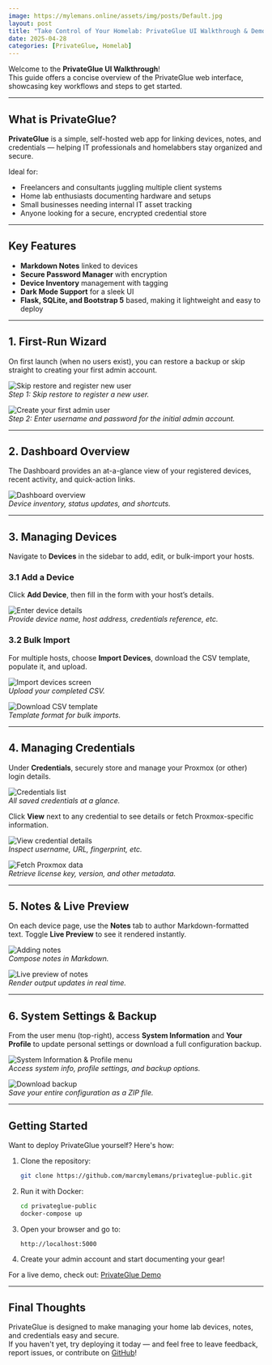 ```yaml
---
image: https://mylemans.online/assets/img/posts/Default.jpg
layout: post
title: "Take Control of Your Homelab: PrivateGlue UI Walkthrough & Demo"
date: 2025-04-28
categories: [PrivateGlue, Homelab]
---
```



Welcome to the **PrivateGlue UI Walkthrough**!  
This guide offers a concise overview of the PrivateGlue web interface, showcasing key workflows and steps to get started.

---

## What is PrivateGlue?

**PrivateGlue** is a simple, self-hosted web app for linking devices, notes, and credentials — helping IT professionals and homelabbers stay organized and secure.

Ideal for:
- Freelancers and consultants juggling multiple client systems
- Home lab enthusiasts documenting hardware and setups
- Small businesses needing internal IT asset tracking
- Anyone looking for a secure, encrypted credential store

---

## Key Features

- **Markdown Notes** linked to devices
- **Secure Password Manager** with encryption
- **Device Inventory** management with tagging
- **Dark Mode Support** for a sleek UI
- **Flask, SQLite, and Bootstrap 5** based, making it lightweight and easy to deploy

---

## 1. First-Run Wizard

On first launch (when no users exist), you can restore a backup or skip straight to creating your first admin account.

![Skip restore and register new user](https://mylemans.online/assets/img/privateglue/step-0.png)  
*Step 1: Skip restore to register a new user.*

![Create your first admin user](https://mylemans.online/assets/img/privateglue/step-2.png)  
*Step 2: Enter username and password for the initial admin account.*

---

## 2. Dashboard Overview

The Dashboard provides an at-a-glance view of your registered devices, recent activity, and quick-action links.

![Dashboard overview](https://mylemans.online/assets/img/privateglue/step-3.png)  
*Device inventory, status updates, and shortcuts.*

---

## 3. Managing Devices

Navigate to **Devices** in the sidebar to add, edit, or bulk-import your hosts.

### 3.1 Add a Device

Click **Add Device**, then fill in the form with your host’s details.

![Enter device details](https://mylemans.online/assets/img/privateglue/step-9.png)  
*Provide device name, host address, credentials reference, etc.*

### 3.2 Bulk Import

For multiple hosts, choose **Import Devices**, download the CSV template, populate it, and upload.

![Import devices screen](https://mylemans.online/assets/img/privateglue/step-10.png)  
*Upload your completed CSV.*

![Download CSV template](https://mylemans.online/assets/img/privateglue/step-15.png)  
*Template format for bulk imports.*

---

## 4. Managing Credentials

Under **Credentials**, securely store and manage your Proxmox (or other) login details.

![Credentials list](https://mylemans.online/assets/img/privateglue/step-37.png)  
*All saved credentials at a glance.*

Click **View** next to any credential to see details or fetch Proxmox-specific information.

![View credential details](https://mylemans.online/assets/img/privateglue/step-38.png)  
*Inspect username, URL, fingerprint, etc.*

![Fetch Proxmox data](https://mylemans.online/assets/img/privateglue/step-45.png)  
*Retrieve license key, version, and other metadata.*

---

## 5. Notes & Live Preview

On each device page, use the **Notes** tab to author Markdown-formatted text. Toggle **Live Preview** to see it rendered instantly.

![Adding notes](https://mylemans.online/assets/img/privateglue/step-18.png)  
*Compose notes in Markdown.*

![Live preview of notes](https://mylemans.online/assets/img/privateglue/step-23.png)  
*Render output updates in real time.*

---

## 6. System Settings & Backup

From the user menu (top-right), access **System Information** and **Your Profile** to update personal settings or download a full configuration backup.

![System Information & Profile menu](https://mylemans.online/assets/img/privateglue/step-60.png)  
*Access system info, profile settings, and backup options.*

![Download backup](https://mylemans.online/assets/img/privateglue/step-63.png)  
*Save your entire configuration as a ZIP file.*

---

## Getting Started

Want to deploy PrivateGlue yourself? Here's how:

1. Clone the repository:
    ```bash
    git clone https://github.com/marcmylemans/privateglue-public.git
    ```
2. Run it with Docker:
    ```bash
    cd privateglue-public
    docker-compose up
    ```
3. Open your browser and go to:
    ```
    http://localhost:5000
    ```
4. Create your admin account and start documenting your gear!

For a live demo, check out: [PrivateGlue Demo](https://privateglue.demo.mylemans.online/)

---


## Final Thoughts

PrivateGlue is designed to make managing your home lab devices, notes, and credentials easy and secure.  
If you haven't yet, try deploying it today — and feel free to leave feedback, report issues, or contribute on [GitHub](https://github.com/marcmylemans/privateglue-public)!

